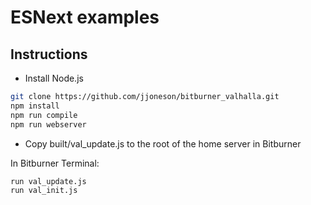 # ESNext examples

## Instructions
* Install Node.js

```bash
git clone https://github.com/jjoneson/bitburner_valhalla.git
npm install
npm run compile
npm run webserver
```

* Copy built/val_update.js to the root of the home server in Bitburner

In Bitburner Terminal:
```bash
run val_update.js
run val_init.js
```